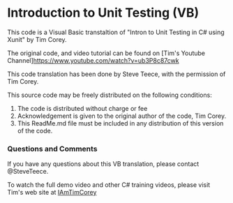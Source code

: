 # Introduction to Unit Testing (VB)

This code is a Visual Basic transtaltion of "Intron to Unit Testing in C# using Xunit" by Tim Corey.

The original code, and video tutorial can be found on [Tim's Youtube Channel]https://www.youtube.com/watch?v=ub3P8c87cwk

This code translation has been done by Steve Teece, with the permission of Tim Corey.

This source code may be freely distributed on the following conditions:
 1) The code is distributed without charge or fee
 2) Acknowledgement is given to the original author of the code, Tim Corey.
 3) This ReadMe.md file must be included in any distribution of this version of the code.

### Questions and Comments

If you have any questions about this VB translation, please contact @SteveTeece.

To watch the full demo video and other C# training videos, please visit Tim's web site at [IAmTimCorey](http:\\iamtimcorey.com)

